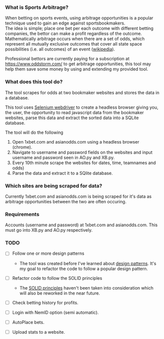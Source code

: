 ### What is Sports Arbitrage?

When betting on sports events, using arbitrage opportunities is a popular technique used to gain an edge against sportsbookmakers.  
The idea is simple; place one bet per each outcome with different betting companies, the bettor can make a profit regardless of the outcome. Mathematically arbitrage occurs when there are a set of odds, which represent all mutually exclusive outcomes that cover all state space possibilities (i.e. all outcomes) of an event ([wikipedia](https://en.wikipedia.org/wiki/Arbitrage_betting)).

Professional bettors are currently paying for a subscription at https://www.oddstorm.com/ to get arbitrage opportunities, this tool may help them save some money by using and extending my provided tool.

### What does this tool do?

The tool scrapes for odds at two bookmaker websites and stores the data in a database.

This tool uses [Selenium webdriver](https://www.seleniumhq.org/projects/webdriver/) to create a headless browser giving you, the user, the opportunity to read javascript data from the bookmaker websites, parse this data and extract the sorted data into a SQLite database. 

The tool will do the following 
1) Open 1xbet.com and asianodds.com using a headless browser (chrome).
2) Navigate to username and password fields on the websites and input username and password seen in AO.py and XB.py.
3) Every 10th minute scrape the websites for dates, time, teamnames and odds)
4) Parse the data and extract it to a SQlite database.



### Which sites are being scraped for data?

Currently 1xbet.com and asianodds.com is being scraped for it's data as arbitrage opportunities between the two are often occuring. 



### Requirements 

Accounts (username and password) at 1xbet.com and asianodds.com. This must go into XB.py and AO.py respectively. 


### TODO
- [ ] Follow one or more design patterns
  * The tool was created before I've learned about [design patterns](https://sourcemaking.com/design_patterns). It's my goal to refactor the code to follow a popular design pattern.

- [ ] Refactor code to follow the SOLID principles 
  * The [SOLID principles](https://en.wikipedia.org/wiki/SOLID) haven't been taken into consideration which will also be reworked in the near future.

- [ ] Check betting history for profits.

- [ ] Login with NemID option (semi automatic).

- [ ] AutoPlace bets.

- [ ] Upload stats to a website.





